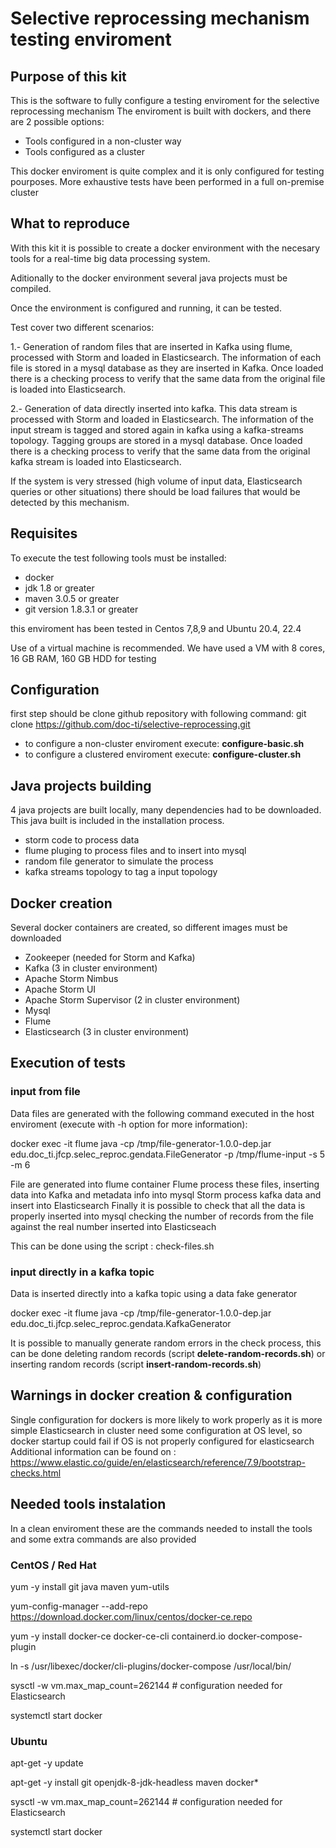 
# Selective reprocessing mechanism testing enviroment

## Purpose of this kit

 This is the software to fully configure a testing enviroment for the selective reprocessing mechanism
 The enviroment is built with dockers, and there are 2 possible options: 
 - Tools configured in a non-cluster way
 - Tools configured as a cluster

 This docker enviroment is quite complex and it is only configured for testing pourposes. 
 More exhaustive tests have been performed in a full on-premise cluster

## What to reproduce

With this kit it is possible to create a docker environment with the necesary tools for a real-time big data processing system.

Aditionally to the docker environment several java projects must be compiled.

Once the environment is configured and running, it can be tested.

Test cover two different scenarios:

1.- Generation of random files that are inserted in Kafka using flume, processed with Storm and loaded in Elasticsearch.
The information of each file is stored in a mysql database as they are inserted in Kafka. Once loaded there is a checking process to verify that the same data from the original file is loaded into Elasticsearch.

2.- Generation of data directly inserted into kafka. This data stream is processed with Storm and loaded in Elasticsearch.
The information of the input stream is tagged and stored again in kafka using a kafka-streams topology. Tagging groups are stored in a mysql database. Once loaded there is a checking process to verify that the same data from the original kafka stream is loaded into Elasticsearch.

If the system is very stressed (high volume of input data, Elasticsearch queries or other situations) there should be load failures that would be detected by this mechanism.


## Requisites
 To execute the test following tools must be installed:
 - docker
 - jdk 1.8 or greater
 - maven 3.0.5 or greater
 - git version 1.8.3.1 or greater

 this enviroment has been tested in Centos 7,8,9 and Ubuntu 20.4, 22.4
 
Use of a virtual machine is recommended. We have used a VM with 8 cores, 16 GB RAM, 160 GB HDD for testing

## Configuration
 first step should be clone github repository with following command:
    git clone https://github.com/doc-ti/selective-reprocessing.git

 - to configure a non-cluster enviroment execute: **configure-basic.sh**
 - to configure a clustered enviroment execute: **configure-cluster.sh**

## Java projects building
 4 java projects are built locally, many dependencies had to be downloaded. 
 This java built is included in the installation process.

 - storm code to process data
 - flume pluging to process files and to insert into mysql
 - random file generator to simulate the process
 - kafka streams topology to tag a input topology

## Docker creation
 Several docker containers are created, so different images must be downloaded

 - Zookeeper (needed for Storm and Kafka)
 - Kafka (3 in cluster environment)
 - Apache Storm Nimbus
 - Apache Storm UI
 - Apache Storm Supervisor (2 in cluster environment)
 - Mysql
 - Flume
 - Elasticsearch (3 in cluster environment)

## Execution of tests

### input from file
 Data files are generated with the following command executed in the host enviroment (execute with -h option for more information):
 
 docker exec -it flume java -cp /tmp/file-generator-1.0.0-dep.jar edu.doc_ti.jfcp.selec_reproc.gendata.FileGenerator -p /tmp/flume-input -s 5 -m 6

 File are generated into flume container
 Flume process these files, inserting data into Kafka and metadata info into mysql
 Storm process kafka data and insert into Elasticsearch
 Finally it is possible to check that all the data is properly inserted into mysql checking the number of records from the file against the real number inserted into Elasticseach

This can be done using the script : check-files.sh

### input directly in a kafka topic
 Data is inserted directly into a kafka topic using a data fake generator

 docker exec -it flume java -cp /tmp/file-generator-1.0.0-dep.jar edu.doc_ti.jfcp.selec_reproc.gendata.KafkaGenerator

It is possible to manually generate random errors in the check process, this can be done deleting random records (script **delete-random-records.sh**) or inserting random records (script **insert-random-records.sh**) 


## Warnings in docker creation & configuration

 Single configuration for dockers is more likely to work properly as it is more simple
 Elasticsearch in cluster need some configuration at OS level, so docker startup could fail
 if OS is not properly configured for elasticsearch
 Additional information can be found on : https://www.elastic.co/guide/en/elasticsearch/reference/7.9/bootstrap-checks.html

## Needed tools instalation

 In a clean enviroment these are the commands needed to install the tools
 and some extra commands are also provided


### CentOS / Red Hat

yum -y install git java maven yum-utils

yum-config-manager --add-repo https://download.docker.com/linux/centos/docker-ce.repo

yum -y install docker-ce docker-ce-cli containerd.io docker-compose-plugin

ln -s /usr/libexec/docker/cli-plugins/docker-compose /usr/local/bin/

sysctl -w vm.max_map_count=262144 # configuration needed for Elasticsearch

systemctl start docker

   
### Ubuntu

apt-get -y update

apt-get -y install git openjdk-8-jdk-headless maven docker*

sysctl -w vm.max_map_count=262144 # configuration needed for Elasticsearch

systemctl start docker

